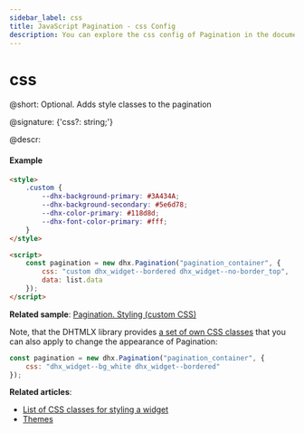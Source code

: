 ```yaml
---
sidebar_label: css
title: JavaScript Pagination - css Config 
description: You can explore the css config of Pagination in the documentation of the DHTMLX JavaScript UI library. Browse developer guides and API reference, try out code examples and live demos, and download a free 30-day evaluation version of DHTMLX Suite.
---
```


# css

@short: Optional. Adds style classes to the pagination

@signature: {'css?: string;'}

@descr:
#### Example

~~~html
<style>
    .custom {
        --dhx-background-primary: #3A434A;
        --dhx-background-secondary: #5e6d78;
        --dhx-color-primary: #118d8d;
        --dhx-font-color-primary: #fff;
    }
</style>

<script>
    const pagination = new dhx.Pagination("pagination_container", {
        css: "custom dhx_widget--bordered dhx_widget--no-border_top",
        data: list.data
    });
</script>
~~~

**Related sample**: [Pagination. Styling (custom CSS)](https://snippet.dhtmlx.com/e7bujtsu)

Note, that the DHTMLX library provides [a set of own CSS classes](helpers/base_elements.md#list-of-css-classes-for-styling-a-widget) that you can also apply to change the appearance of Pagination:

~~~js
const pagination = new dhx.Pagination("pagination_container", {
    css: "dhx_widget--bg_white dhx_widget--bordered"
});
~~~

**Related articles**: 
- [List of CSS classes for styling a widget](helpers/base_elements.md#list-of-css-classes-for-styling-a-widget)
- [Themes](themes.md)